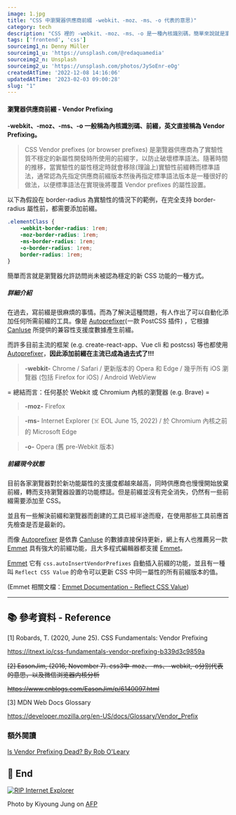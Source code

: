 ```yaml
---
image: 1.jpg
title: "CSS 中瀏覽器供應商前綴 -webkit、-moz、-ms、-o 代表的意思)"
category: tech
description: "CSS 裡的 -webkit、-moz、-ms、-o 是一種內核識別碼，簡單來說就是瀏覽器供應商解決瀏覽器兼容的問題所制定的前綴，每家瀏覽器不一定支援CSS最新的屬性，因此當失效時可能就是少了前綴字。"
tags: ['frontend', 'css']
sourceimg1_n: Denny Müller
sourceimg1_u: 'https://unsplash.com/@redaquamedia'
sourceimg2_n: Unsplash
sourceimg2_u: 'https://unsplash.com/photos/JySoEnr-eOg'
createdAtTime: '2022-12-08 14:16:06'
updatedAtTime: '2023-02-03 09:00:28'
slug: "1"
---
```


#### 瀏覽器供應商前綴 - Vendor Prefixing
**-webkit、-moz、-ms、-o 一般稱為內核識別碼、前綴，英文直接稱為 Vendor Prefixing。**

> CSS Vendor prefixes (or browser prefixes) 是瀏覽器供應商為了實驗性質不穩定的新屬性開發時所使用的前綴字，以防止破壞標準語法。隨著時間的推移，當實驗性的屬性穩定時就會移除(理論上)實驗性前綴轉而標準語法，通常認為先指定供應商前綴版本然後再指定標準語法版本是一種很好的做法，以便標準語法在實現後將覆蓋 Vendor prefixes 的屬性設置。

以下為假設在 border-radius 為實驗性的情況下的範例，在完全支持 border-radius 屬性前，都需要添加前綴。
```css
.elementClass {
    -webkit-border-radius: 1rem;
    -moz-border-radius: 1rem;
    -ms-border-radius: 1rem;
    -o-border-radius: 1rem;
    border-radius: 1rem;
}
```


簡單而言就是瀏覽器允許訪問尚未被認為穩定的新 CSS 功能的一種方式。

##### 詳細介紹

在過去，寫前綴是很麻煩的事情。而為了解決這種問題，有人作出了可以自動化添加任何所需前綴的工具。像是 [Autoprefixer](https://github.com/postcss/autoprefixer 'Autoprefixer')(一款 PostCSS 插件) ，它根據 [CanIuse](https://caniuse.com/ 'CanIuse') 所提供的兼容性支援度數據產生前綴。

而許多目前主流的框架 (e.g. create-react-app、Vue cli 和 postcss) 等也都使用 [Autoprefixer](https://github.com/postcss/autoprefixer 'Autoprefixer')，**因此添加前綴在主流已成為過去式了!!!**

> **-webkit-**
Chrome / Safari / 更新版本的 Opera 和 Edge / 幾乎所有 iOS 瀏覽器 (包括 Firefox for iOS) / Android WebView

= 總結而言：任何基於 Webkit 或 Chromium 內核的瀏覽器 (e.g. Brave) =

> **-moz-**
Firefox

> **-ms-**
Internet Explorer (☠️ EOL June 15, 2022) / 於 Chromium 內核之前的 Microsoft Edge

> **-o-**
Opera (舊 pre-Webkit 版本)

##### 前綴現今狀態

目前各家瀏覽器對於新功能屬性的支援度都越來越高，同時供應商也慢慢開始放棄前綴，轉而支持瀏覽器設置的功能標誌。但是前綴並沒有完全消失，仍然有一些前綴需要添加至 CSS。

並且有一些解決前綴和瀏覽器而創建的工具已經半途而廢，在使用那些工具前應首先檢查是否是最新的。

而像 [Autoprefixer](https://github.com/postcss/autoprefixer 'Autoprefixer') 是依靠 [CanIuse](https://caniuse.com/ 'CanIuse') 的數據直接保持更新，網上有人也推薦另一款[Emmet](https://emmet.io/ 'Emmet') 具有強大的前綴功能，且大多程式編輯器都支援 [Emmet](https://emmet.io/ 'Emmet')。

[Emmet](https://emmet.io/) 它有 `css.autoInsertVendorPrefixes` 自動插入前綴的功能，並且有一種叫 `Reflect CSS Value` 的命令可以更新 CSS 中同一屬性的所有前綴版本的值。

(Emmet 相關文檔：[Emmet Documentation - Reflect CSS Value](https://docs.emmet.io/actions/reflect-css-value/ 'Emmet Documentation - Reflect CSS Value'))


---

## 📚 參考資料 - Reference

[1] Robards, T. (2020, June 25). CSS Fundamentals: Vendor Prefixing

<https://itnext.io/css-fundamentals-vendor-prefixing-b339d3c9859a>

~~[2] EasonJim, (2016, November 7). css3中-moz、-ms、-webkit,-o分别代表的意思，以及微信浏览器内核分析~~

~~<https://www.cnblogs.com/EasonJim/p/6140097.html>~~

[3] MDN Web Docs Glossary

<https://developer.mozilla.org/en-US/docs/Glossary/Vendor_Prefix>

### 額外閱讀
[Is Vendor Prefixing Dead? By Rob O'Leary](https://css-tricks.com/is-vendor-prefixing-dead/)

## 🌼 End
<a href="/blog/1-1.jpg" target="_blank">

![RIP Internet Explorer](/blog/1-1.jpg "RIP Internet Explorer")

</a>

<p class="img-origin mt-1 mb-3 text-center">
    Photo by Kiyoung Jung on 
    <a href="https://www.afp.com/en/news-hub" target="_blank" class="ud">
        AFP
    </a>
</p>